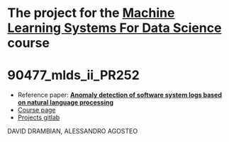 # The project for the [Machine Learning Systems For Data Science](https://www.unibo.it/en/teaching/course-unit-catalogue/course-unit/2022/444067) course
# 90477_mlds_ii_PR252

- Reference paper: [**Anomaly detection of software system logs based on natural language processing**](https://ieeexplore.ieee.org/stamp/stamp.jsp?tp=&arnumber=8552075)
- [Course page](https://www.unibo.it/en/teaching/course-unit-catalogue/course-unit/2022/444067)
- [Projects gitlab](https://gitlab.com/90477_mls_4ds_ii/available_projects)

DAVID DRAMBIAN, ALESSANDRO AGOSTEO

